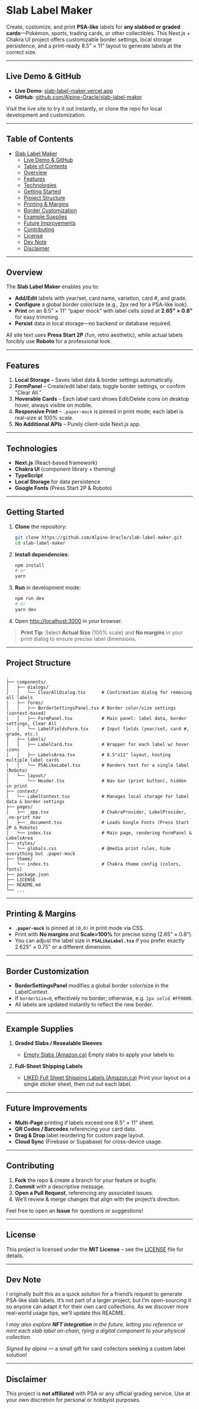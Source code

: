 # Slab Label Maker

Create, customize, and print **PSA-like** labels for **any slabbed or graded cards**—Pokémon, sports, trading cards, or other collectibles. This Next.js + Chakra UI project offers customizable border settings, local storage persistence, and a print-ready 8.5" × 11" layout to generate labels at the correct size.

---

## Live Demo & GitHub

- **Live Demo**: [slab-label-maker.vercel.app](https://slab-label-maker.vercel.app/)
- **GitHub**: [github.com/Alpine-Oracle/slab-label-maker](https://github.com/Alpine-Oracle/slab-label-maker)

Visit the live site to try it out instantly, or clone the repo for local development and customization.

---

## Table of Contents

- [Slab Label Maker](#slab-label-maker)
  - [Live Demo \& GitHub](#live-demo--github)
  - [Table of Contents](#table-of-contents)
  - [Overview](#overview)
  - [Features](#features)
  - [Technologies](#technologies)
  - [Getting Started](#getting-started)
  - [Project Structure](#project-structure)
  - [Printing \& Margins](#printing--margins)
  - [Border Customization](#border-customization)
  - [Example Supplies](#example-supplies)
  - [Future Improvements](#future-improvements)
  - [Contributing](#contributing)
  - [License](#license)
  - [Dev Note](#dev-note)
  - [Disclaimer](#disclaimer)

---

## Overview

The **Slab Label Maker** enables you to:

- **Add/Edit** labels with year/set, card name, variation, card #, and grade.
- **Configure** a global border color/size (e.g., 2px red for a PSA-like look).
- **Print** on an 8.5" × 11" “paper mock” with label cells sized at **2.65" × 0.8"** for easy trimming.
- **Persist** data in local storage—no backend or database required.

All site text uses **Press Start 2P** (fun, retro aesthetic), while actual labels forcibly use **Roboto** for a professional look.

---

## Features

1. **Local Storage** – Saves label data & border settings automatically.
2. **FormPanel** – Create/edit label data, toggle border settings, or confirm “Clear All.”
3. **Hoverable Cards** – Each label card shows Edit/Delete icons on desktop hover, always visible on mobile.
4. **Responsive Print** – `.paper-mock` is pinned in print mode; each label is real-size at 100% scale.
5. **No Additional APIs** – Purely client-side Next.js app.

---

## Technologies

- **Next.js** (React-based framework)
- **Chakra UI** (component library + theming)
- **TypeScript**
- **Local Storage** for data persistence
- **Google Fonts** (Press Start 2P & Roboto)

---

## Getting Started

1. **Clone** the repository:

   ```bash
   git clone https://github.com/Alpine-Oracle/slab-label-maker.git
   cd slab-label-maker
   ```

2. **Install dependencies**:

   ```bash
   npm install
   # or
   yarn
   ```

3. **Run** in development mode:

   ```bash
   npm run dev
   # or
   yarn dev
   ```

4. Open [http://localhost:3000](http://localhost:3000) in your browser.

> **Print Tip**: Select **Actual Size** (100% scale) and **No margins** in your print dialog to ensure precise label dimensions.

---

## Project Structure

```
.
├── components/
│   ├── dialogs/
│   │   └── ClearAllDialog.tsx      # Confirmation dialog for removing all labels
│   ├── forms/
│   │   ├── BorderSettingsPanel.tsx # Border color/size settings (context-based)
│   │   ├── FormPanel.tsx           # Main panel: label data, border settings, Clear All
│   │   └── LabelFieldsForm.tsx     # Input fields (year/set, card #, grade, etc.)
│   ├── labels/
│   │   ├── LabelCard.tsx           # Wrapper for each label w/ hover icons
│   │   ├── LabelsArea.tsx          # 8.5"x11" layout, hosting multiple label cards
│   │   └── PSALikeLabel.tsx        # Renders text for a single label (Roboto)
│   └── layout/
│       └── Header.tsx              # Nav bar (print button), hidden in print
├── context/
│   └── LabelContext.tsx            # Manages local storage for label data & border settings
├── pages/
│   ├── _app.tsx                    # ChakraProvider, LabelProvider, .no-print nav
│   ├── _document.tsx               # Loads Google Fonts (Press Start 2P & Roboto)
│   └── index.tsx                   # Main page, rendering FormPanel & LabelsArea
├── styles/
│   └── globals.css                 # @media print rules, hide everything but .paper-mock
├── theme/
│   └── index.ts                    # Chakra theme config (colors, fonts)
├── package.json
├── LICENSE
├── README.md
└── ...
```

---

## Printing & Margins

- **`.paper-mock`** is pinned at `(0,0)` in print mode via CSS.
- Print with **No margins** and **Scale=100%** for precise sizing (2.65" × 0.8").
- You can adjust the label size in **`PSALikeLabel.tsx`** if you prefer exactly 2.625" × 0.75" or a different dimension.

---

## Border Customization

- **BorderSettingsPanel** modifies a global border color/size in the LabelContext.
- If `borderSize=0`, effectively no border; otherwise, e.g. `2px solid #FF0000`.
- All labels are updated instantly to reflect the new border.

---

## Example Supplies

1. **Graded Slabs / Resealable Sleeves**

   - [Empty Slabs (Amazon.ca)](https://www.amazon.ca/Empty-Graded-Trading-Sports-Cards/dp/B0D37BHK81/)
     Empty slabs to apply your labels to.

2. **Full-Sheet Shipping Labels**
   - [LIKED Full Sheet Shipping Labels (Amazon.ca)](https://www.amazon.ca/LIKED-Full-Sheet-Shipping-Labelsfor-Printer-30/dp/B0CFY6CCR8/)
     Print your layout on a single sticker sheet, then cut out each label.

---

## Future Improvements

- **Multi-Page** printing if labels exceed one 8.5" × 11" sheet.
- **QR Codes / Barcodes** referencing your card data.
- **Drag & Drop** label reordering for custom page layout.
- **Cloud Sync** (Firebase or Supabase) for cross-device usage.

---

## Contributing

1. **Fork** the repo & create a branch for your feature or bugfix.
2. **Commit** with a descriptive message.
3. **Open a Pull Request**, referencing any associated issues.
4. We’ll review & merge changes that align with the project’s direction.

Feel free to open an **Issue** for questions or suggestions!

---

## License

This project is licensed under the **MIT License** – see the [LICENSE](LICENSE) file for details.

---

## Dev Note

I originally built this as a quick solution for a friend’s request to generate PSA-like slab labels. It’s not part of a larger project, but I’m open-sourcing it so anyone can adapt it for their own card collections. As we discover more real-world usage tips, we’ll update this README.

_I may also explore **NFT integration** in the future, letting you reference or mint each slab label on-chain, tying a digital component to your physical collection._

_Signed by alpine_ — a small gift for card collectors seeking a custom label solution!

---

## Disclaimer

This project is **not affiliated** with PSA or any official grading service. Use at your own discretion for personal or hobbyist purposes.
